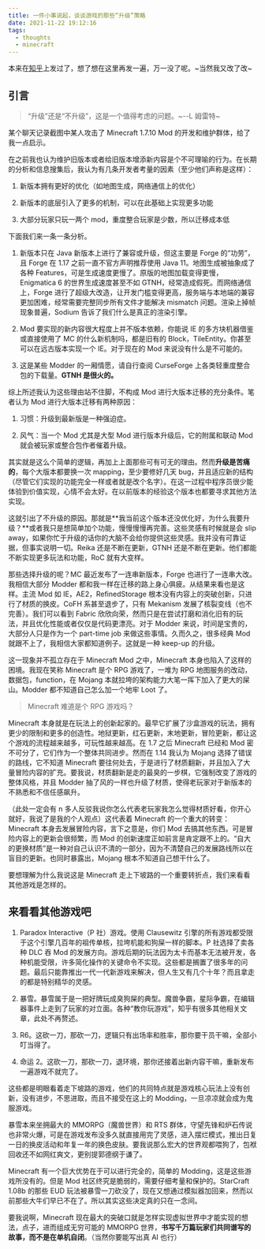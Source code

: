 ```yaml
---
title: 一件小事说起，谈谈游戏的那些“升级”策略
date: 2021-11-22 19:12:16
tags:
  - thoughts
  - minecraft
---
```


本来在[知乎](https://zhuanlan.zhihu.com/p/399605196)上发过了，想了想在这里再发一遍，万一没了呢。~当然我又改了改~

## 引言

> “升级”还是“不升级”，这是一个值得考虑的问题。~--L 姆雷特~

某个聊天记录截图中某人攻击了 Minecraft 1.7.10 Mod 的开发和维护群体，给了我一点启示。

在之前我也认为维护旧版本或者给旧版本增添新内容是个不可理喻的行为。在长期的分析和信息搜集后，我认为有几条开发者考量的因素（至少他们声称是这样）：

1. 新版本拥有更好的优化（如地图生成，网络通信上的优化）

2. 新版本的底层引入了更多的机制，可以在此基础上实现更多功能

3. 大部分玩家只玩一两个 mod，重度整合玩家是少数，所以迁移成本低

下面我们来一条一条分析。

1. 新版本只在 Java 新版本上进行了兼容或升级，但这主要是 Forge 的“功劳”，且 Forge 在 1.17 之前一直不官方声明推荐使用 Java 11。地图生成被抽象成了各种 Features，可是生成速度更慢了。原版的地图加载变得更慢，Enigmatica 6 的世界生成速度甚至不如 GTNH，经常造成假死。而网络通信上，Forge 进行了超级大改造，让开发门槛变得更高，服务端与本地端的兼容更加困难，经常需要完整同步所有文件才能解决 mismatch 问题。渲染上掉帧现象普遍，Sodium 告诉了我们什么是真正的渲染引擎。

2. Mod 要实现的新内容很大程度上并不版本依赖，你能说 IE 的多方块机器借鉴或直接使用了 MC 的什么新机制吗，都是旧有的 Block，TileEntity。你甚至可以在远古版本实现一个 IE。对于现在的 Mod 来说没有什么是不可能的。

3. 这是某些 Modder 的一厢情愿，请自行查阅 CurseForge 上各类轻重度整合包的下载量。**GTNH 是很火的。**

综上所述我认为这些理由站不住脚，不构成 Mod 进行大版本迁移的充分条件。笔者认为 Mod 进行大版本迁移有两种原因：

1. 习惯：升级到最新版是一种强迫症。

2. 风气：当一个 Mod 尤其是大型 Mod 进行版本升级后，它的附属和联动 Mod 就会被玩家或整合包作者催着升级。

其实就是这么个简单的逻辑，再加上上面那些可有可无的理由。然而**升级是苦痛的**，每个大版本都要换一次 mapping，至少要修好几天 bug，并且适应新的结构（尽管它们实现的功能完全一样或者就是改个名字）。在这一过程中程序员很少能体验到价值实现，心情不会太好。在以前版本的经验这个版本也都要寻求其他方法实现。

这就引出了不升级的原因。那就是**我当前这个版本还没优化好，为什么我要升级？**或者我只是想简单加个功能，慢慢慢慢再完善。这些灵感有时候就是会 slip away，如果你忙于升级的话你的大脑不会给你提供这些灵感。我并没有可靠证据，但事实说明一切。Reika 还是不断在更新，GTNH 还是不断在更新。他们都能不断实现更多玩法和功能，RoC 就有大变样。

那些选择升级的呢？MC 最近发布了一连串新版本，Forge 也进行了一连串大改。我相信大部分 Modder 都和我一样在迁移的路上身心俱疲。从结果来看也是这样。主流 Mod 如 IE，AE2，RefinedStorage 根本没有内容上的突破创新，只进行了材质的换皮。CoFH 系甚至退步了，只有 Mekanism 发展了核裂变线（也不完善）。我们可以看到 Fabric 欣欣向荣，然而只是在尝试打磨和消化旧有的玩法，并且优化性能或者仅仅是代码更漂亮。对于 Modder 来说，时间是宝贵的，大部分人只是作为一个 part-time job 来做这些事情。久而久之，很多经典 Mod 就跟不上了，我相信大家都知道例子。这就是一种 keep-up 的升级。

这一现象并不孤立存在于 Minecraft Mod 之中，Minecraft 本身也陷入了这样的困境。我现在笑称 Minecraft 是个 RPG 游戏了，一堆为 RPG 地图服务的改动，数据包，function，在 Mojang 本就拉垮的架构能力大笔一挥下加入了更大的屎山。Modder 都不知道自己怎么加一个地牢 Loot 了。

> Minecraft 难道是个 RPG 游戏吗？

Minecraft 本身就是在玩法上的创新起家的。最早它扩展了沙盒游戏的玩法，拥有更少的限制和更多的创造性。地狱更新，红石更新，末地更新，冒险更新，都让这个游戏的流程越来越多，可玩性越来越高。在 1.7 之后 Minecraft 已经和 Mod 密不可分了，它们作为一个整体共同进步。然而在 1.14 我认为 Mojang 选择了错误的路线，它不知道 Minecraft 要往何处去，于是进行了材质翻新，并且加入了大量冒险内容的扩充。要我说，材质翻新是走的最臭的一步棋，它强制改变了游戏的整体风格，并且 Modder 抽了风的一样也升级了材质，使得老玩家对于新版本的不熟悉和不信任感飙升。

（此处一定会有 n 多人反驳我说你怎么代表老玩家我怎么觉得材质好看，你开心就好，我说了是我的个人观点）这代表着 Minecraft 的一个重大的转变：Minecraft 本身去发展冒险内容，言下之意是，你们 Mod 去搞其他东西。可是冒险内容上的更新会很频繁，而 Mod 的创新速度正如前言是肯定跟不上的。“自大的更换材质”是一种对自己认识不清的一部分，因为不清楚自己的发展路线所以在盲目的更新。也同时暴露出，Mojang 根本不知道自己想干什么了。

要想理解为什么我说这是 Minecraft 走上下坡路的一个重要转折点，我们来看看其他游戏是怎样的。

## 来看看其他游戏吧

1. Paradox Interactive（P 社）游戏。使用 Clausewitz 引擎的所有游戏都受限于这个引擎几百年的祖传单核，拉垮机能和狗屎一样的脚本。P 社选择了卖各种 DLC 吞 Mod 的发展方向。游戏后期的玩法因为太卡而基本无法被开发，各种机能受限，许多简化操作的关键命令不实现。这些都是搁置了很多年的问题。最后只能靠推出一代一代新游戏来解决，但人生又有几个十年？而且拿走的都是特别精华的灵感。

2. 暴雪。暴雪属于是一把好牌玩成臭狗屎的典型。魔兽争霸，星际争霸，在编辑器事件上走到了玩家的对立面。各种“教你玩游戏”，知乎有很多其他相关文章，此处不再赘述。

3. R6。这砍一刀，那砍一刀，逻辑只有出场率和胜率，那你要干员干嘛，全部小叮当得了。

4. 命运 2。这砍一刀，那砍一刀，退环境，那你还接着出新内容干嘛，重新发布一遍游戏不就完了。

这些都是明眼看着走下坡路的游戏，他们的共同特点就是游戏核心玩法上没有创新，没有进步，不思进取，而且不接受在这上的 Modding，一旦凉凉就会成为鬼服游戏。

暴雪本来坐拥最大的 MMORPG（魔兽世界）和 RTS 群体，守望先锋和炉石传说也非常火爆，可是在游戏发布没多久就直接用完了灵感，进入摆烂模式，推出日复一日的换皮活动和年复一年的换色皮肤。要我说那么宏大的世界观都喂狗了，包袱回收还不如网红爽文，更别提郭德纲于谦了。

Minecraft 有一个巨大优势在于可以进行完全的，简单的 Modding，这是这些游戏所没有的。但是 Mod 社区终究是脆弱的，需要仔细考量和保护的。StarCraft 1.08b 的那些 EUD 玩法被暴雪一刀砍没了，现在又想通过模拟器加回来，然而以前那些大牛们早已不在了。所以其实这些决定真的只在一念间。

要我说啊，Minecraft 现在最大的突破口就是怎样实现虚拟世界中才能实现的想法，点子，进而组成无穷可能的 MMORPG 世界，**书写千万篇玩家们共同谱写的故事，而不是在单机自闭**。（当然你要能写出真 AI 也行）
